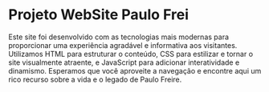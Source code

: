 # Projeto WebSite Paulo Frei

Este site foi desenvolvido com as tecnologias mais modernas para proporcionar uma experiência agradável e informativa aos visitantes. Utilizamos HTML para estruturar o conteúdo, CSS para estilizar e tornar o site visualmente atraente, e JavaScript para adicionar interatividade e dinamismo. Esperamos que você aproveite a navegação e encontre aqui um rico recurso sobre a vida e o legado de Paulo Freire.

